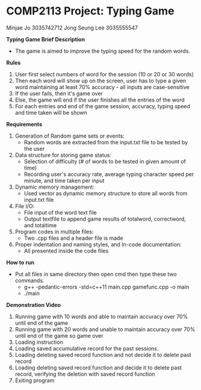 # COMP2113 Project: Typing Game
Minjae Jo 3035742712
Jong Seung Lee 3035555547
  
**Typing Game Brief Description**

   - The game is aimed to improve the typing speed for the random words.

**Rules**

   1. User first select numbers of word for the session (10 or 20 or 30 words)
   2. Then each word will show up on the screen, user has to type a given word maintaining at least 70% accuracy - all inputs are case-sensitive
   3. If the user fails, then it's game over
   4. Else, the game will end if the user finishes all the entries of the word
   5. For each entries and end of the game session, accuracy, typing speed and time taken will be shown 

**Requirements**
1. Generation of Random game sets or events:
   - Random words are extracted from the input.txt file to be tested by the user
2. Data structure for storing game status:
   - Selection of difficulty (# of words to be tested in given amount of time)
   - Recording user's accuracy rate, average typing character speed per minute, and time taken per input
3. Dynamic memory management:
   - Used vector as dynamic memory structure to store all words from input.txt file
4. File I/O:
   - File input of the word text file
   - Output textfile to append game results of totalword, correctword, and totaltime
5. Program codes in multiple files:
   - Two .cpp files and a header file is made
6. Proper indentation and naming styles, and In-code documentation:
   - All presented inside the code files

**How to run**
   - Put all files in same directory then open cmd then type these two commands.
     - g++ -pedantic-errors -std=c++11 main.cpp gamefunc.cpp -o main
     - ./main

**Demonstration Video**
1. Running game with 10 words and able to maintain accuracy over 70% until end of the game
2. Running game with 20 words and unable to maintain accuracy over 70% until end of the game so game over
3. Loading instruction
4. Loading saved accumulative record for the past sessions.
5. Loading deleting saved record function and not decide it to delete past record 
6. Loading deleting saved record function and decide it to delete past record, verifying the deletion with saved record function
7. Exiting program
